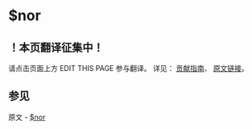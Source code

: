 # $nor

## ！本页翻译征集中！

请点击页面上方 EDIT THIS PAGE 参与翻译。
详见：
[贡献指南]( https://github.com/JinMuInfo/MongoDB-Manual-zh/blob/master/CONTRIBUTING.md )、
[原文链接](  https://docs.mongodb.com/manual/reference/operator/query/nor/  )。

## 参见

原文 - [$nor]( https://docs.mongodb.com/manual/reference/operator/query/nor/ )

